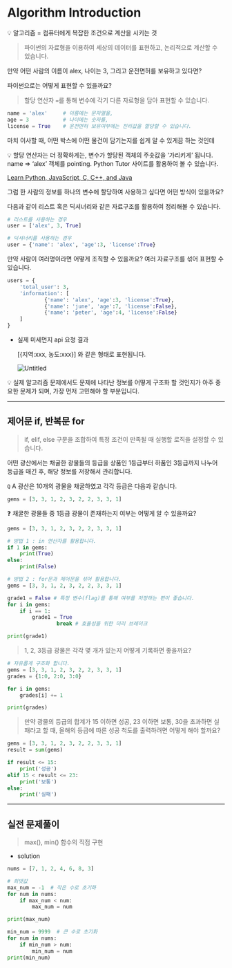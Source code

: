 # Algorithm Introduction

<aside>
💡 알고리즘 = 컴퓨터에게 복잡한 조건으로 계산을 시키는 것

</aside>

> 파이썬의 자료형을 이용하여 세상의 데이터를 표현하고, 논리적으로 계산할 수 있습니다.
> 

만약 어떤 사람의 이름이 alex, 나이는 3, 그리고 운전면허를 보유하고 있다면?

파이썬으로는 어떻게 표현할 수 있을까요?

> 할당 연산자 `=`를 통해 변수에 각기 다른 자료형을 담아 표현할 수 있습니다.
> 

```python
name = 'alex'     # 이름에는 문자열을,
age = 3           # 나이에는 숫자를,
license = True    # 운전면허 보유여부에는 진리값을 할당할 수 있습니다.
```

마치 이사할 때, 어떤 박스에 어떤 물건이 담기는지를 쉽게 알 수 있게끔 하는 것인데 

<aside>
💡 할당 연산자는 더 정확하게는, 변수가 할당된 객체의 주솟값을 ‘가리키게’ 됩니다.
name ⇒ ‘alex’ 객체를 pointing. Python Tutor 사이트를 활용하여 볼 수 있습니다.

</aside>

[Learn Python, JavaScript, C, C++, and Java](https://pythontutor.com/)

그럼 한 사람의 정보를 하나의 변수에 할당하여 사용하고 싶다면 어떤 방식이 있을까요?

다음과 같이 리스트  혹은 딕셔너리와 같은 자료구조를 활용하여 정리해볼 수 있습니다.

```python
# 리스트를 사용하는 경우
user = ['alex', 3, True]

# 딕셔너리를 사용하는 경우
user = {'name': 'alex', 'age':3, 'license':True}
```

만약 사람이 여러명이라면 어떻게 조직할 수 있을까요? 여러 자료구조를 섞어 표현할 수 있습니다.

```python
users = {
	'total_user': 3,
	'information': [
			{'name': 'alex', 'age':3, 'license':True},
			{'name': 'june', 'age':7, 'license':False},
			{'name': 'peter', 'age':4, 'license':False}
	]
}
```

- 실제 미세먼지 api 요청 결과
    
    [{지역:xxx, 농도:xxx}] 와 같은 형태로 표현됩니다.
    
    ![Untitled](https://s3-us-west-2.amazonaws.com/secure.notion-static.com/12711e70-afc8-47e9-8440-94e8e96b3ff4/Untitled.png)
    

<aside>
💡 실제 알고리즘 문제에서도 문제에 나타난 정보를 어떻게 구조화 할 것인지가 아주 중요한 문제가 되며, 가장 먼저 고민해야 할 부분입니다.

</aside>

---

## 제어문 if, 반복문 for

> if, elif, else 구문을 조합하여 특정 조건이 만족될 때 실행할 로직을 설정할 수 있습니다.
> 

어떤 광산에서는 채굴한 광물들의 등급을 상품인 1등급부터 하품인 3등급까지 나누어 등급을 매긴 후, 해당 정보를 저장해서 관리합니다.

`Q` A 광산은 10개의 광물을 채굴하였고 각각 등급은 다음과 같습니다.

```python
gems = [3, 3, 1, 2, 3, 2, 2, 3, 3, 1]
```

❓ 채굴한 광물들 중 1등급 광물이 존재하는지 여부는 어떻게 알 수 있을까요?

```python
gems = [3, 3, 1, 2, 3, 2, 2, 3, 3, 1]

# 방법 1 : in 연산자를 활용합니다.
if 1 in gems:
	print(True)
else:
	print(False)
```

```python
# 방법 2 : for문과 제어문을 섞어 활용합니다.
gems = [3, 3, 1, 2, 3, 2, 2, 3, 3, 1]

grade1 = False # 특정 변수(flag)를 통해 여부를 저장하는 편이 좋습니다.
for i in gems:
    if i == 1:
        grade1 = True
				break # 효율성을 위한 미리 브레이크

print(grade1)
```

> 1, 2, 3등급 광물은 각각 몇 개가 있는지 어떻게 기록하면 좋을까요?
> 

```python
# 자유롭게 구조화 합니다.
gems = [3, 3, 1, 2, 3, 2, 2, 3, 3, 1]
grades = {1:0, 2:0, 3:0}

for i in gems:
    grades[i] += 1

print(grades)
```

> 만약 광물의 등급의 합계가 15 이하면 성공, 23 이하면 보통, 30을 초과하면 실패라고 할 때, 올해의 등급에 따른 성공 척도를 출력하려면 어떻게 해야 할까요?
> 

```python
gems = [3, 3, 1, 2, 3, 2, 2, 3, 3, 1]
result = sum(gems)

if result <= 15:
    print('성공')
elif 15 < result <= 23:
    print('보통')
else:
    print('실패')
```

---

## 실전 문제풀이

> max(), min() 함수의 직접 구현
> 
- solution
```python
nums = [7, 1, 2, 4, 6, 8, 3]

# 최댓값
max_num = -1  # 작은 수로 초기화
for num in nums:
    if max_num < num:
        max_num = num

print(max_num)

min_num = 9999  # 큰 수로 초기화
for num in nums:
    if min_num > num:
        min_num = num
print(min_num) 
```